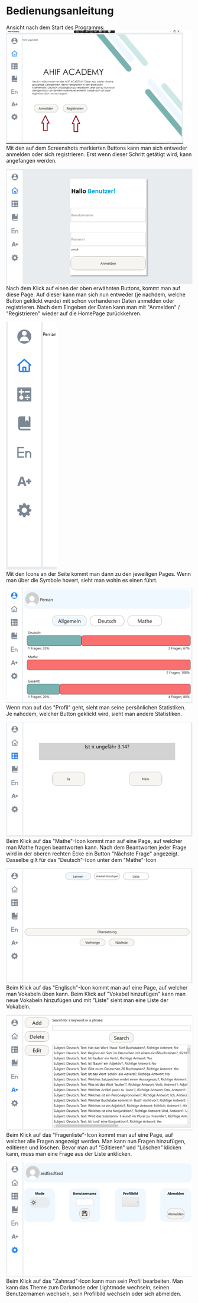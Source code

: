 # Bedienungsanleitung

Ansicht nach dem Start des Programms: </br>
![alt text](images_bedienung/image.png) </br>
Mit den auf dem Screenshots markierten Buttons kann man sich entweder anmelden oder sich registrieren. Erst wenn dieser Schritt getätigt wird, kann angefangen werden. </br>

![alt text](images_bedienung/image1.png) </br>
Nach dem Klick auf einen der oben erwähnten Buttons, kommt man auf diese Page. Auf dieser kann man sich nun entweder (je nachdem, welche Button geklickt wurde) mit schon vorhandenen Daten anmelden oder registrieren. Nach dem Eingeben der Daten kann man mit "Anmelden" / "Registrieren" wieder auf die HomePage zurückkehren. </br>

![alt text](images_bedienung/image2.png) </br>
Mit den Icons an der Seite kommt man dann zu den jeweiligen Pages. Wenn man über die Symbole hovert, sieht man wohin es einen führt. </br>

![alt text](images_bedienung/image3.png) </br>
Wenn man auf das "Profil" geht, sieht man seine persönlichen Statistiken. Je nahcdem, welcher Button geklickt wird, sieht man andere Statistiken. </br>

![alt text](images_bedienung/image4.png) </br>
Beim Klick auf das "Mathe"-Icon kommt man auf eine Page, auf welcher man Mathe fragen beantworten kann. Nach dem Beantworten jeder Frage wird in der oberen rechten Ecke ein Button  "Nächste Frage" angezeigt. 
Dasselbe gilt für das "Deutsch"-Icon unter dem "Mathe"-Icon </br>

![alt text](images_bedienung/image5.png) </br>
Beim Klick auf das "Englisch"-Icon kommt man auf eine Page, auf welcher man Vokabeln üben kann. Beim Klick auf "Vokabel hinzufügen" kann man neue Vokabeln hinzufügen und mit "Liste" sieht man eine Liste der Vokabeln. </br>

![alt text](images_bedienung/image6.png) </br>
Beim Klick auf das "Fragenliste"-Icon kommt man auf eine Page, auf welcher alle Fragen angezeigt werden. Man kann nun Fragen hinzufügen, editieren und löschen. Bevor man auf "Editieren" und "Löschen" klicken kann, muss man eine Frage aus der Liste anklicken. </br>

![alt text](images_bedienung/image7.png) </br>
Beim Klick auf das "Zahnrad"-Icon kann man sein Profil bearbeiten. Man kann das Theme zum Darkmode oder Lightmode wechseln, seinen Benutzernamen wechseln, sein Profilbild wechseln oder sich abmelden. </br>


